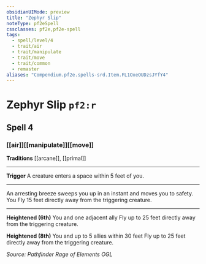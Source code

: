 ```yaml
---
obsidianUIMode: preview
title: "Zephyr Slip"
noteType: pf2eSpell
cssclasses: pf2e,pf2e-spell
tags:
  - spell/level/4
  - trait/air
  - trait/manipulate
  - trait/move
  - trait/common
  - remaster
aliases: "Compendium.pf2e.spells-srd.Item.FL1OxeOUDzsJYfY4" 
---
```

# Zephyr Slip  `pf2:r`  
## Spell 4
### [[air]][[manipulate]][[move]]
**Traditions** [[arcane]], [[primal]]
* * * 
**Trigger** A creature enters a space within 5 feet of you.

* * *

An arresting breeze sweeps you up in an instant and moves you to safety. You Fly 15 feet directly away from the triggering creature.

* * *

**Heightened (6th)** You and one adjacent ally Fly up to 25 feet directly away from the triggering creature.

**Heightened (8th)** You and up to 5 allies within 30 feet Fly up to 25 feet directly away from the triggering creature.

*Source: Pathfinder Rage of Elements*
*OGL*